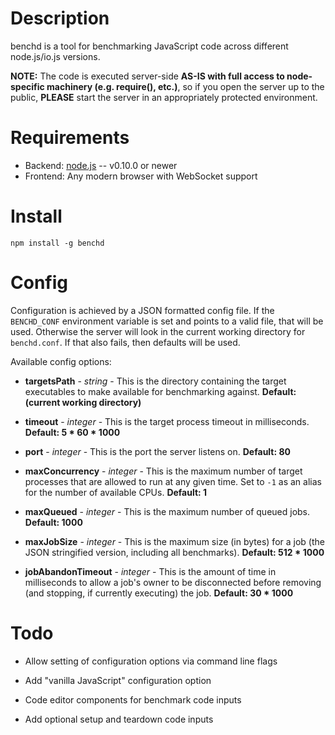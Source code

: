 Description
===========

benchd is a tool for benchmarking JavaScript code across different node.js/io.js versions.

**NOTE:** The code is executed server-side **AS-IS with full access to node-specific machinery (e.g. require(), etc.)**, so if you open the server up to the public, **PLEASE** start the server in an appropriately protected environment.


Requirements
============

* Backend: [node.js](http://nodejs.org/) -- v0.10.0 or newer
* Frontend: Any modern browser with WebSocket support


Install
=======

    npm install -g benchd


Config
======

Configuration is achieved by a JSON formatted config file. If the `BENCHD_CONF` environment variable is set and points to a valid file, that will be used. Otherwise the server will look in the current working directory for `benchd.conf`. If that also fails, then defaults will be used.

Available config options:

* **targetsPath** - _string_ - This is the directory containing the target executables to make available for benchmarking against. **Default: (current working directory)**

* **timeout** - _integer_ - This is the target process timeout in milliseconds. **Default: 5 * 60 * 1000**

* **port** - _integer_ - This is the port the server listens on. **Default: 80**

* **maxConcurrency** - _integer_ - This is the maximum number of target processes that are allowed to run at any given time. Set to `-1` as an alias for the number of available CPUs. **Default: 1**

* **maxQueued** - _integer_ - This is the maximum number of queued jobs. **Default: 1000**

* **maxJobSize** - _integer_ - This is the maximum size (in bytes) for a job (the JSON stringified version, including all benchmarks). **Default: 512 * 1000**

* **jobAbandonTimeout** - _integer_ - This is the amount of time in milliseconds to allow a job's owner to be disconnected before removing (and stopping, if currently executing) the job. **Default: 30 * 1000**


Todo
====

* Allow setting of configuration options via command line flags

* Add "vanilla JavaScript" configuration option

* Code editor components for benchmark code inputs

* Add optional setup and teardown code inputs